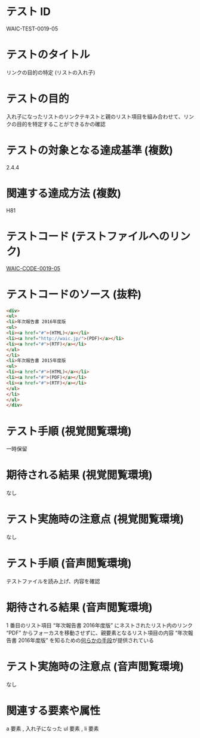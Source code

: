 

# テスト ID
WAIC-TEST-0019-05

# テストのタイトル
リンクの目的の特定 (リストの入れ子)

# テストの目的
入れ子になったリストのリンクテキストと親のリスト項目を組み合わせて、リンクの目的を特定することができるかの確認

# テストの対象となる達成基準 (複数)
2.4.4

# 関連する達成方法 (複数)
H81

# テストコード (テストファイルへのリンク)
[WAIC-CODE-0019-05](https://waic.github.io/as_test/WAIC-CODE/WAIC-CODE-0019-05.html)

# テストコードのソース (抜粋)
```html
<div>
<ul>
<li>年次報告書 2016年度版
<ul>
<li><a href="#">(HTML)</a></li>
<li><a href="http://waic.jp/">(PDF)</a></li>
<li><a href="#">(RTF)</a></li>
</ul>
</li>
<li>年次報告書 2015年度版
<ul>
<li><a href="#">(HTML)</a></li>
<li><a href="#">(PDF)</a></li>
<li><a href="#">(RTF)</a></li>
</ul>
</li>
</ul>
</div>

```
# テスト手順 (視覚閲覧環境)
一時保留

# 期待される結果 (視覚閲覧環境)
なし

# テスト実施時の注意点 (視覚閲覧環境)
なし

# テスト手順 (音声閲覧環境)
テストファイルを読み上げ、内容を確認

# 期待される結果 (音声閲覧環境)
1 番目のリスト項目 “年次報告書 2016年度版” にネストされたリスト内のリンク “PDF” からフォーカスを移動させずに、親要素となるリスト項目の内容 “年次報告書 2016年度版” を知るための[何らかの手段](https://github.com/waic/as_test/blob/master/term.md#%E4%BD%95%E3%82%89%E3%81%8B%E3%81%AE%E6%89%8B%E6%AE%B5)が提供されている

# テスト実施時の注意点 (音声閲覧環境)
なし

# 関連する要素や属性
a 要素 , 入れ子になった ul 要素 , li 要素


